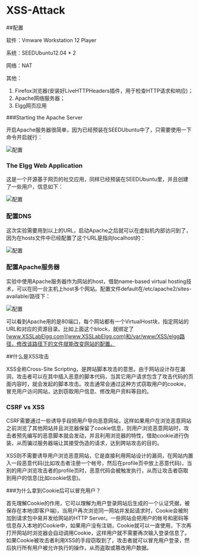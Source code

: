 # XSS-Attack

##配置

软件：Vmware Workstation 12 Player

系统：SEEDUbuntu12.04 * 2

网络：NAT

其他：

1. Firefox浏览器(安装好LiveHTTPHeaders插件，用于检查HTTP请求和响应)；
2. Apache网络服务器；
3. Elgg网页应用

###Starting the Apache Server

开启Apache服务器很简单，因为已经预装在SEEDUbuntu中了，只需要使用一下命令开启就行：

![配置](https://raw.githubusercontent.com/familyld/CSRF-Attack/master/graph/image2.png)

### The Elgg Web Application

这是一个开源基于网页的社交应用，同样已经预装在SEEDUbuntu里，并且创建了一些用户，信息如下：

![配置](https://raw.githubusercontent.com/familyld/CSRF-Attack/master/graph/image3.png)

### 配置DNS

这次实验需要用到以上的URL，启动Apache之后就可以在虚拟机内部访问到了，因为在hosts文件中已经配置了这个URL是指向localhost的：

![配置](https://raw.githubusercontent.com/familyld/XSS-Attack/master/graph/image31.png)

### 配置Apache服务器
实验中使用Apache服务器作为网站的host，借助name-based virtual hosting技术，可以在同一台主机上host多个网站。配置文件default在/etc/apache2/sites-available/路径下：

![配置](https://raw.githubusercontent.com/familyld/XSS-Attack/master/graph/image32.png)

可以看到Apache用的是80端口，每个网站都有一个VirtualHost块，指定网站的URL和对应的资源目录。比如上面这个block，就绑定了[www.XSSLabElgg.com](www.XSSLabElgg.com)和/var/www/XSS/elgg路径，修改该路径下的文件就能改变网站的配置。

##什么是XSS攻击

XSS全称Cross-Site Scripting，是跨站脚本攻击的意思。由于网站设计存在漏洞，攻击者可以在其中插入恶意的脚本代码，当其它用户请求包含了攻击代码的页面内容时，就会发起的脚本攻击。攻击通常会通过这种方式窃取用户的cookie，冒充用户访问网站，达到窃取用户信息、修改用户资料等目的。

### CSRF vs XSS

CSRF需要通过一些诱导手段把用户导向恶意网站，这样如果用户在浏览恶意网站之前浏览了其他网站并且浏览器保留了cookie信息，则用户浏览恶意网站时，攻击者预先编写的恶意脚本就会发动，并且利用浏览器的特性，借助cookie进行伪装，从而骗过服务器端让其接受伪造的请求，达到跨站攻击的目的。

XSS则不需要诱导用户浏览恶意网站，它是直接利用网站设计的漏洞，在网站内置入一段恶意代码(比如攻击者注册一个帐号，然后在profile页中放上恶意代码)，当别的用户浏览攻击者的profile页时，恶意代码会被触发执行，从而让攻击者窃取到用户的信息(比如cookie信息)。

###为什么拿到Cookie后可以冒充用户？

首先理解Cookie的作用，它可以理解为用户登录网站后生成的一个认证凭据，被保存在本地(即客户端)，当用户再次浏览同一网站并发起请求时，Cookie会被附加到请求包中易并发给网站的HTTP Server。一些网站会把用户的帐号和密码等信息存入本地的Cookie中，如果用户没有注销，Cookie就可以一直使用，下次再打开网站时浏览器会自动调用Cookie，这样用户就不需要再次输入登录信息了。 如果Cookie被攻击者利用XSS的手段窃取到了，攻击者就可以冒充用户登录，然后执行所有用户被允许执行的操作，从而盗取或篡改用户数据。
